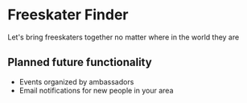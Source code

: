 # Freeskater Finder

Let's bring freeskaters together no matter where in the world they are

## Planned future functionality
 - Events organized by ambassadors
 - Email notifications for new people in your area